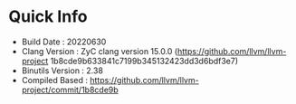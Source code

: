 # Quick Info
* Build Date : 20220630
* Clang Version : ZyC clang version 15.0.0 (https://github.com/llvm/llvm-project 1b8cde9b633841c7199b345132423dd3d6bdf3e7)
* Binutils Version : 2.38
* Compiled Based : https://github.com/llvm/llvm-project/commit/1b8cde9b

